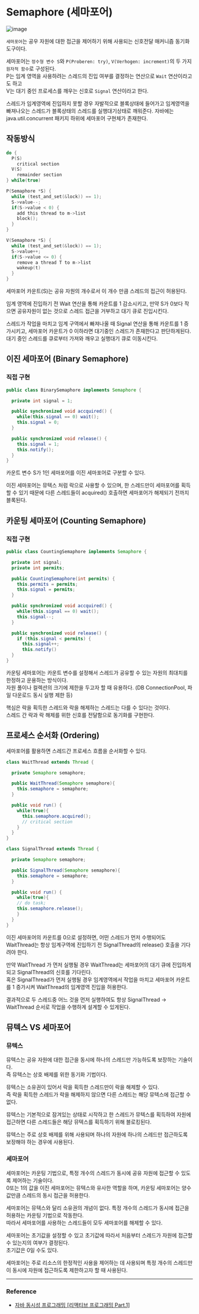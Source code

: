 # Semaphore (세마포어)

![image](https://github.com/user-attachments/assets/4d873165-0f06-4553-813c-22178fa042ce)

`세마포어`는 공우 자원에 대한 접근을 제어하기 위해 사용되는 신호전달 매커니즘 동기화 도구이다.  
  
세마포어는 `정수형 변수 S`와 `P(Proberen: try)`, `V(Verhogen: increment)`의 두 가지 `원자적 함수`로 구성된다.  
P는 임계 영역을 사용하려는 스레드의 진입 여부를 결정하는 연산으로 `Wait` 연산이라고도 하고  
V는 대기 중인 프로세스를 깨우는 신호로 `Signal` 연산이라고 한다.
  
스레드가 임계영역에 진입하지 못할 경우 자발적으로 블록상태에 들어가고 임계영역을 빠져나오는 스레드가 블록상태의 스레드를 실행대기상태로 깨워준다.
자바에는 java.util.concurrent 패키지 하위에 세마포어 구현체가 존재한다.

## 작동방식

```c
do {
  P(S)
    critical section
  V(S)
    remainder section
} while(true)

P(Semaphore *S) {
  while (test_and_set(&lock)) == 1);
  S->value--;
  if(S->value < 0) {
    add this thread to m->list
    block();
  }
}

V(Semaphore *S) {
  while (test_and_set(&lock)) == 1);
  S->value++;
  if(S->value <= 0) {
    remove a thread T to m->list
    wakeup(t)
  }
}
```

세마포어 카운트(S)는 공유 자원의 개수로서 이 개수 만큼 스레드의 접근이 허용된다.  
  
임계 영역에 진입하기 전 Wait 연산을 통해 카운트를 1 감소시키고, 만약 S가 0보다 작으면 공유자원이 없는 것으로 스레드 접근을 거부하고 대기 큐로 진입시킨다.  
  
스레드가 작업을 마치고 임계 구역에서 빠져나올 때 Signal 연산을 통해 카운트를 1 증가시키고, 세마포어 카운트가 0 이하라면 대기중인 스레드가 존재한다고 판단하게된다. 대기 중인 스레드를 큐로부터 가져와 깨우고 실행대기 큐로 이동시킨다. 

## 이진 세마포어 (Binary Semaphore)

### 직접 구현

```java
public class BinarySemaphore implements Semaphore {

  private int signal = 1;

  public synchronized void accquired() {
    while(this.signal == 0) wait();
    this.signal = 0;
  }

  public synchronized void release() {
    this.signal = 1;
    this.notify();
  }
}
```

카운트 변수 S가 1인 세마포어를 이진 세마포어로 구분할 수 있다.  
  
이진 세마포어는 뮤텍스 처럼 락으로 사용할 수 있으며, 한 스레드만이 세마포어를 획득할 수 있기 때문에 다른 스레드들이 acquired() 호출하면 세마포어가 해제되기 전까지 블록된다.

## 카운팅 세마포어 (Counting Semaphore)

### 직접 구현 

```java
public class CountingSemaphore implements Semaphore {

  private int signal;
  private int permits;

  public CountingSemaphore(int permits) {
    this.permits = permits;
    this.signal = permits;
  }

  public synchronized void accquired() {
    while(this.signal == 0) wait();
    this.signal--;
  }

  public synchronized void release() {
    if (this.signal < permits) {
      this.signal++;
      this.notify()
  }
}
```

카운팅 세마포어는 카운트 변수를 설정해서 스레드가 공유할 수 있는 자원의 최대치를 한정하고 운용하는 방식이다.  
자원 풀이나 컬렉션의 크기에 제한을 두고자 할 때 유용하다. (DB ConnectionPool, 파일 다운로드 동시 실행 제한 등)
  
핵심은 락을 획득한 스레드와 락을 해제하는 스레드는 다를 수 있다는 것이다.  
스레드 간 락과 락 해제를 위한 신호를 전달함으로 동기화를 구현한다.

## 프로세스 순서화 (Ordering)

세마포어를 활용하면 스레드간 프로세스 흐름을 순서화할 수 있다.

```java
class WaitThread extends Thread {

  private Semaphore semaphore;

  public WaitThread(Semaphore semaphore){
    this.semaphore = semaphore;
  }

  public void run() {
    while(true){
      this.semaphore.acquired();
      // critical section
    }
  }
}

class SignalThread extends Thread {

  private Semaphore semaphore;

  public SignalThread(Semaphore semaphore){
    this.semaphore = semaphore;
  }

  public void run() {
    while(true){
    // do task;
    this.semaphore.release();
    }
  }
}
```

이진 세마포어의 카운트를 0으로 설정하면, 어떤 스레드가 먼저 수행되어도 WaitThread는 항상 임계구역에 진입하기 전 SignalThread의 release() 호출을 기다려야 한다.
  
만약 WaitThread 가 먼저 실행될 경우 WaitThread는 세마포어의 대기 큐에 진입하게 되고 SignalThread의 신호를 기다린다.  
혹은 SignalThread가 먼저 실행될 경우 임계영역에서 작업을 마치고 세마포어 카운트를 1 증가시켜 WaitThread의 임계영역 진입을 허용한다.
  
결과적으로 두 스레드중 어느 것을 먼저 실행하여도 항상 SignalThread -> WaitThread 순서로 작업을 수행하게 설계할 수 있게된다.

## 뮤텍스 VS 세마포어

### 뮤텍스

뮤텍스는 공유 자원에 대한 접근을 동시에 하나의 스레드만 가능하도록 보장하는 기술이다.  
즉 뮤텍스는 상호 배제를 위한 동기화 기법이다. 

뮤텍스는 소유권이 있어서 락을 획득한 스레드만이 락을 해제할 수 있다.  
즉 락을 획득한 스레드가 락을 해제하지 않으면 다른 스레드는 해당 뮤텍스에 접근할 수 없다.
  
뮤텍스는 기본적으로 잠겨있는 상태로 시작하고 한 스레드가 뮤텍스를 획득하여 자원에 접근하면 다른 스레드들은 해당 뮤텍스를 획득하기 위해 블로킹된다.
  
뮤텍스는 주로 상호 배제를 위해 사용되며 하나의 자원에 하나의 스레드만 접근하도록 보장해야 하는 경우에 사용된다.

### 세마포어

세마포어는 카운팅 기법으로, 특정 개수의 스레드가 동시에 공유 자원에 접근할 수 있도록 제어하는 기술이다.  
0또는 1의 값을 이진 세마포어는 뮤텍스와 유사한 역할을 하며, 카운팅 세마포어는 양수 값만큼 스레드의 동시 접근을 허용한다.
  
세마포어는 뮤텍스와 달리 소유권의 개념이 없다. 특정 개수의 스레드가 동시에 접근을 허용하는 카운팅 기법으로 작동한다.  
따라서 세마포어를 사용하는 스레드들이 모두 세마포어를 해제할 수 있다.
  
세마포어는 초기값을 설정할 수 있고 초기값에 따라서 처음부터 스레드가 자원에 접근할 수 있는지의 여부가 결정된다.  
초기값은 0일 수도 있다.
  
세마포어는 주로 리소스의 한정적인 사용을 제어하는 데 사용되며 특정 개수의 스레드만이 동시에 자원에 접근하도록 제한하고자 할 때 사용된다.

---

### Reference
- [자바 동시성 프로그래밍 \[리액티브 프로그래밍 Part.1\]](https://www.inflearn.com/course/%EC%9E%90%EB%B0%94-%EB%8F%99%EC%8B%9C%EC%84%B1-%ED%94%84%EB%A1%9C%EA%B7%B8%EB%9E%98%EB%B0%8D-%EB%A6%AC%EC%95%A1%ED%8B%B0%EB%B8%8C-part1/dashboard)
